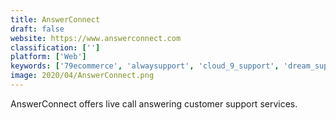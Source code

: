 ```yaml
---
title: AnswerConnect
draft: false 
website: https://www.answerconnect.com
classification: ['']
platform: ['Web']
keywords: ['79ecommerce', 'alwaysupport', 'cloud_9_support', 'dream_support', 'influx', 'jobi', 'moneypenny', 'renewityrma', 'srm_software', 'service', 'siteglue', 'zervicio', 'kookdokoo', 'luminjo', 'nservice', 'wrrk']
image: 2020/04/AnswerConnect.png
---
```

AnswerConnect offers live call answering customer support services.
